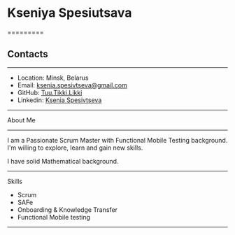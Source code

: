 # Kseniya Spesiutsava
=========
## Contacts
*****
* Location: Minsk, Belarus
* Email: ksenia.spesivtseva@gmail.com
* GitHub: [Tuu.Tikki.Likki](https://github.com/TuuTikkiLikki/)
* Linkedin: [Ksenia Spesivtseva](https://www.linkedin.com/in/ksenia-spesivtseva/)
-------
About Me
*****
I am a Passionate Scrum Master with Functional Mobile Testing background. I'm willing to explore, learn and gain new skills.

I have solid Mathematical background.
****
Skills
* Scrum
* SAFe
* Onboarding & Knowledge Transfer
* Functional Mobile testing
-----
